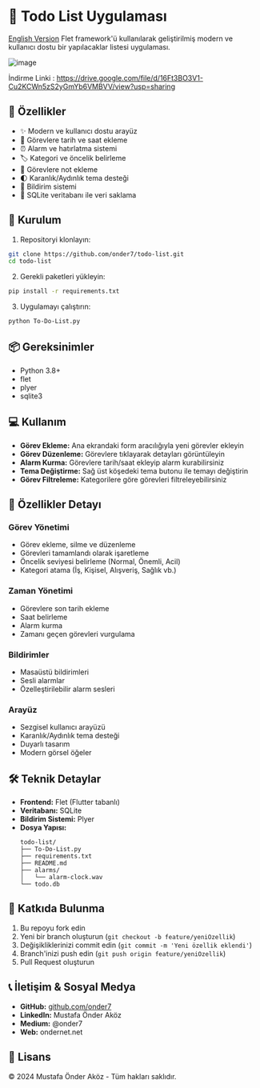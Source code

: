 # 📝 Todo List Uygulaması
[English Version](EN-To-Do-List.md)
Flet framework'ü kullanılarak geliştirilmiş modern ve kullanıcı dostu bir yapılacaklar listesi uygulaması.

![image](https://github.com/user-attachments/assets/c96c2b0e-c7b4-4fed-b215-9ff3e5f63b64)

İndirme Linki : https://drive.google.com/file/d/16Ft3BO3V1-Cu2KCWn5zS2yGmYb6VMBVV/view?usp=sharing
## 🌟 Özellikler

- ✨ Modern ve kullanıcı dostu arayüz
- 📅 Görevlere tarih ve saat ekleme
- ⏰ Alarm ve hatırlatma sistemi
- 🏷️ Kategori ve öncelik belirleme
- 📝 Görevlere not ekleme
- 🌓 Karanlık/Aydınlık tema desteği
- 🔔 Bildirim sistemi
- 💾 SQLite veritabanı ile veri saklama

## 🚀 Kurulum

1. Repositoryi klonlayın:
```bash
git clone https://github.com/onder7/todo-list.git
cd todo-list
```

2. Gerekli paketleri yükleyin:
```bash
pip install -r requirements.txt
```

3. Uygulamayı çalıştırın:
```bash
python To-Do-List.py
```

## 📦 Gereksinimler

- Python 3.8+
- flet
- plyer
- sqlite3

## 💻 Kullanım

- **Görev Ekleme:** Ana ekrandaki form aracılığıyla yeni görevler ekleyin
- **Görev Düzenleme:** Görevlere tıklayarak detayları görüntüleyin
- **Alarm Kurma:** Görevlere tarih/saat ekleyip alarm kurabilirsiniz
- **Tema Değiştirme:** Sağ üst köşedeki tema butonu ile temayı değiştirin
- **Görev Filtreleme:** Kategorilere göre görevleri filtreleyebilirsiniz

## 🎯 Özellikler Detayı

### Görev Yönetimi
- Görev ekleme, silme ve düzenleme
- Görevleri tamamlandı olarak işaretleme
- Öncelik seviyesi belirleme (Normal, Önemli, Acil)
- Kategori atama (İş, Kişisel, Alışveriş, Sağlık vb.)

### Zaman Yönetimi
- Görevlere son tarih ekleme
- Saat belirleme
- Alarm kurma
- Zamanı geçen görevleri vurgulama

### Bildirimler
- Masaüstü bildirimleri
- Sesli alarmlar
- Özelleştirilebilir alarm sesleri

### Arayüz
- Sezgisel kullanıcı arayüzü
- Karanlık/Aydınlık tema desteği
- Duyarlı tasarım
- Modern görsel öğeler

## 🛠️ Teknik Detaylar

- **Frontend:** Flet (Flutter tabanlı)
- **Veritabanı:** SQLite
- **Bildirim Sistemi:** Plyer
- **Dosya Yapısı:**
  ```
  todo-list/
  ├── To-Do-List.py
  ├── requirements.txt
  ├── README.md
  ├── alarms/
  │   └── alarm-clock.wav
  └── todo.db
  ```

## 🤝 Katkıda Bulunma

1. Bu repoyu fork edin
2. Yeni bir branch oluşturun (`git checkout -b feature/yeniOzellik`)
3. Değişikliklerinizi commit edin (`git commit -m 'Yeni özellik eklendi'`)
4. Branch'inizi push edin (`git push origin feature/yeniOzellik`)
5. Pull Request oluşturun

## 📞 İletişim & Sosyal Medya

* **GitHub:** [github.com/onder7](https://github.com/onder7)
* **LinkedIn:** Mustafa Önder Aköz
* **Medium:** @onder7
* **Web:** ondernet.net

## 📜 Lisans

© 2024 Mustafa Önder Aköz - Tüm hakları saklıdır.
